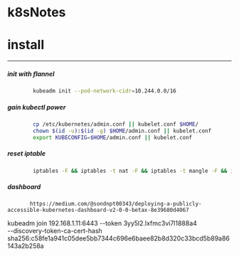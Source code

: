 # k8sNotes
# install
---------
##### init with flannel
```bash
        kubeadm init --pod-network-cidr=10.244.0.0/16
```

##### gain kubectl power
```bash
        cp /etc/kubernetes/admin.conf || kubelet.conf $HOME/
        chown $(id -u):$(id -g) $HOME/admin.conf || kubelet.conf
        export KUBECONFIG=$HOME/admin.conf || kubelet.conf
```

##### reset iptable
```bash
        iptables -F && iptables -t nat -F && iptables -t mangle -F && iptables -X
```

##### dashboard
```
       https://medium.com/@sondnpt00343/deploying-a-publicly-accessible-kubernetes-dashboard-v2-0-0-betax-8e39680d4067
```

kubeadm join 192.168.1.11:6443 --token 3yy5l2.lxfmc3vi7l1888a4 \
    --discovery-token-ca-cert-hash sha256:c58fe1a941c05dee5bb7344c696e6baee82b8d320c33bcd5b89a86143a2b258a 
